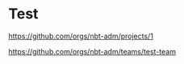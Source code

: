 # Test

https://github.com/orgs/nbt-adm/projects/1

https://github.com/orgs/nbt-adm/teams/test-team

